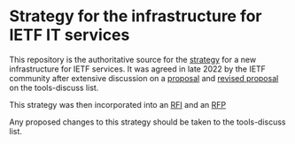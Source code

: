 # Strategy for the infrastructure for IETF IT services
This repository is the authoritative source for the [strategy](https://github.com/ietf-tools/infrastructure-strategy/blob/main/strategy.md) for a new infrastructure for IETF services. It was agreed in late 2022 by the IETF community after extensive discussion on a [proposal](https://mailarchive.ietf.org/arch/msg/tools-discuss/3wPooZssbIWCzYh1VNBqTly_SxU/) and [revised proposal](https://mailarchive.ietf.org/arch/msg/tools-discuss/Af8pxpCg5Xa3IysQbfejndWlrmA/) on the tools-discuss list.

This strategy was then incorporated into an [RFI](https://www.ietf.org/media/documents/IETF_Infrastructure_Services_RFI.pdf) and an [RFP](https://www.ietf.org/media/documents/IETF_RFP_-_Infrastructure_Services.pdf)

Any proposed changes to this strategy should be taken to the tools-discuss list.
